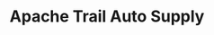 ---
title: "Apache Trail Auto Supply"
url: /apache-junction/apache-trail-auto-supply/
shop: Autoteile
---